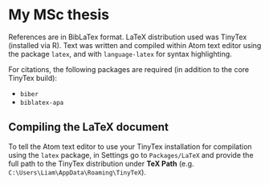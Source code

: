 # My MSc thesis

References are in BibLaTex format.
LaTeX distribution used was TinyTex (installed via R).
Text was written and compiled within Atom text editor using the package `latex`, and with `language-latex` for syntax highlighting.

For citations, the following packages are required (in addition to the core TinyTex build):
  * `biber`
  * `biblatex-apa`

## Compiling the LaTeX document

To tell the Atom text editor to use your TinyTex installation for compilation using the `latex` package, in Settings go to `Packages/LaTeX` and provide the full path to the TinyTex distribution under **TeX Path** (e.g. `C:\Users\Liam\AppData\Roaming\TinyTeX`).
